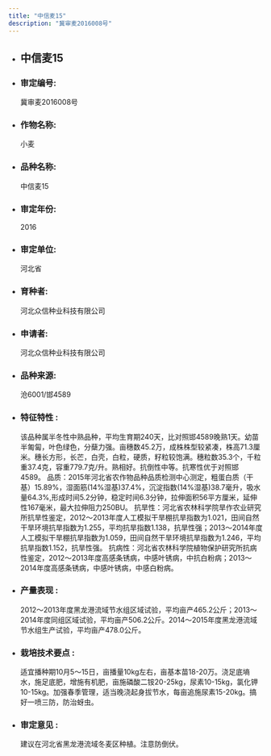 ```yaml
---
title: "中信麦15"
description: "冀审麦2016008号"
---
```

* ## 中信麦15
* ###  审定编号:  
   冀审麦2016008号

*  ### 作物名称:  
   小麦

*   ###  品种名称: 
    中信麦15

*   ### 审定年份: 
    2016

*   ### 审定单位:  
    河北省

*   ### 育种者:  
    河北众信种业科技有限公司

*   ### 申请者:  
    河北众信种业科技有限公司

*   ### 品种来源:  
    沧6001/邯4589

*   ### 特征特性 : 
    该品种属半冬性中熟品种，平均生育期240天，比对照邯4589晚熟1天。幼苗半匍匐，叶色绿色，分蘖力强。亩穗数45.2万，成株株型较紧凑，株高71.3厘米。穗长方形，长芒，白壳，白粒，硬质，籽粒较饱满。穗粒数35.3个，千粒重37.4克，容重779.7克/升。熟相好。抗倒性中等。抗寒性优于对照邯4589。
品质：2015年河北省农作物品种品质检测中心测定，粗蛋白质（干基）15.89%，湿面筋(14%湿基)37.4%，沉淀指数(14%湿基)38.7毫升，吸水量64.3%,形成时间5.2分钟，稳定时间6.3分钟，拉伸面积56平方厘米，延伸性167毫米，最大拉伸阻力250BU。
抗旱性：河北省农林科学院旱作农业研究所抗旱性鉴定，2012～2013年度人工模拟干旱棚抗旱指数为1.021，田间自然干旱环境抗旱指数为1.255，平均抗旱指数1.138，抗旱性强；2013～2014年度人工模拟干旱棚抗旱指数为1.059，田间自然干旱环境抗旱指数为1.246，平均抗旱指数1.152，抗旱性强。 
抗病性：河北省农林科学院植物保护研究所抗病性鉴定，2012～2013年度高感条锈病，中感叶锈病，中抗白粉病；2013～2014年度高感条锈病，中感叶锈病，中感白粉病。

*   ### 产量表现 : 
    2012～2013年度黑龙港流域节水组区域试验，平均亩产465.2公斤；2013～2014年度同组区域试验，平均亩产506.2公斤。2014～2015年度黑龙港流域节水组生产试验，平均亩产478.0公斤。

*   ### 栽培技术要点 : 
    适宜播种期10月5～15日，亩播量10kg左右，亩基本苗18-20万。浇足底墒水，施足底肥，增施有机肥，亩施磷酸二铵20-25kg，尿素10-15kg，氯化钾10-15kg。加强春季管理，适当晚浇起身拔节水，每亩追施尿素15-20kg。搞好一喷三防，防治蚜虫。

*   ### 审定意见 : 
    建议在河北省黑龙港流域冬麦区种植。注意防倒伏。
